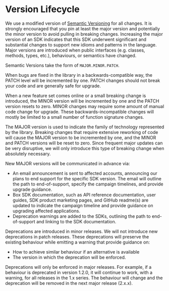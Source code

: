 # Version Lifecycle
We use a modified version of [Semantic Versioning](https://semver.org/) for all changes. It is strongly encouraged that you pin at least the major version and potentially the minor version to avoid pulling in breaking changes.  Increasing the major version of an SDK indicates that this SDK underwent significant and substantial changes to support new idioms and patterns in the language. Major versions are introduced when public interfaces (e.g. classes, methods, types, etc.), behaviours, or semantics have changed. 

Semantic Versions take the form of `MAJOR.MINOR.PATCH`.

When bugs are fixed in the library in a backwards-compatible way, the PATCH level will be incremented by one. PATCH changes should not break your code and are generally safe for upgrade.

When a new feature set comes online or a small breaking change is introduced, the MINOR version will be incremented by one and the PATCH version resets to zero. MINOR changes may require some amount of manual code change for upgrade. These backwards-incompatible changes will mostly be limited to a small number of function signature changes.

The MAJOR version is used to indicate the family of technology represented by the library. Breaking changes that require extensive reworking of code will cause the MAJOR version to be incremented by one, and the MINOR and PATCH versions will be reset to zero. Since frequent major updates can be very disruptive, we will only introduce this type of breaking change when absolutely necessary.

New MAJOR versions will be communicated in advance via:

* An email announcement is sent to affected accounts, announcing our plans to end support for the specific SDK version. The email will outline the path to end-of-support, specify the campaign timelines, and provide upgrade guidance.
* Box SDK documentation, such as API reference documentation, user guides, SDK product marketing pages, and GitHub readme(s) are updated to indicate the campaign timeline and provide guidance on upgrading affected applications.
* Deprecation warnings are added to the SDKs, outlining the path to end-of-support and linking to the SDK documentation.

Deprecations are introduced in minor releases. We will not introduce new deprecations in patch releases. These deprecations will preserve the existing behaviour while emitting a warning that provide guidance on:

* How to achieve similar behaviour if an alternative is available
* The version in which the deprecation will be enforced.

Deprecations will only be enforced in major releases. For example, if a behaviour is deprecated in version 1.2.0, it will continue to work, with a warning, for all releases in the 1.x series. The behaviour will change and the deprecation will be removed in the next major release (2.x.x).
